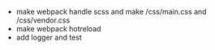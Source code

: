 - make webpack handle scss and make /css/main.css and /css/vendor.css
- make webpack hotreload 
- add logger and test